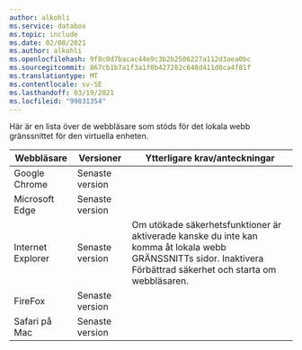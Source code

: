 ```yaml
---
author: alkohli
ms.service: databox
ms.topic: include
ms.date: 02/08/2021
ms.author: alkohli
ms.openlocfilehash: 9f8c0d7bacac44e9c3b2b2506227a112d3aea0bc
ms.sourcegitcommit: 867cb1b7a1f3a1f0b427282c648d411d0ca4f81f
ms.translationtype: MT
ms.contentlocale: sv-SE
ms.lasthandoff: 03/19/2021
ms.locfileid: "99831354"
---
```

Här är en lista över de webbläsare som stöds för det lokala webb gränssnittet för den virtuella enheten.

|Webbläsare  |Versioner  |Ytterligare krav/anteckningar  |
|---------|---------|---------|
|Google Chrome   |Senaste version         |        |
|Microsoft Edge    | Senaste version        |         |
|Internet Explorer     | Senaste version        | Om utökade säkerhetsfunktioner är aktiverade kanske du inte kan komma åt lokala webb GRÄNSSNITTs sidor. Inaktivera Förbättrad säkerhet och starta om webbläsaren.|
|FireFox    |Senaste version         |         |
|Safari på Mac    |Senaste version         |         |
